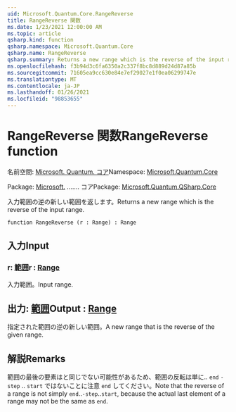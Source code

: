 ```yaml
---
uid: Microsoft.Quantum.Core.RangeReverse
title: RangeReverse 関数
ms.date: 1/23/2021 12:00:00 AM
ms.topic: article
qsharp.kind: function
qsharp.namespace: Microsoft.Quantum.Core
qsharp.name: RangeReverse
qsharp.summary: Returns a new range which is the reverse of the input range.
ms.openlocfilehash: f3b94d3c6fa6350a2c337f8bc8d889d24d87a85b
ms.sourcegitcommit: 71605ea9cc630e84e7ef29027e1f0ea06299747e
ms.translationtype: MT
ms.contentlocale: ja-JP
ms.lasthandoff: 01/26/2021
ms.locfileid: "98853655"
---
```

# <a name="rangereverse-function"></a><span data-ttu-id="452a4-102">RangeReverse 関数</span><span class="sxs-lookup"><span data-stu-id="452a4-102">RangeReverse function</span></span>

<span data-ttu-id="452a4-103">名前空間: [Microsoft. Quantum. コア](xref:Microsoft.Quantum.Core)</span><span class="sxs-lookup"><span data-stu-id="452a4-103">Namespace: [Microsoft.Quantum.Core](xref:Microsoft.Quantum.Core)</span></span>

<span data-ttu-id="452a4-104">Package: [Microsoft.](https://nuget.org/packages/Microsoft.Quantum.QSharp.Core) ....... コア</span><span class="sxs-lookup"><span data-stu-id="452a4-104">Package: [Microsoft.Quantum.QSharp.Core](https://nuget.org/packages/Microsoft.Quantum.QSharp.Core)</span></span>


<span data-ttu-id="452a4-105">入力範囲の逆の新しい範囲を返します。</span><span class="sxs-lookup"><span data-stu-id="452a4-105">Returns a new range which is the reverse of the input range.</span></span>

```qsharp
function RangeReverse (r : Range) : Range
```


## <a name="input"></a><span data-ttu-id="452a4-106">入力</span><span class="sxs-lookup"><span data-stu-id="452a4-106">Input</span></span>

### <a name="r--range"></a><span data-ttu-id="452a4-107">r: [範囲](xref:microsoft.quantum.lang-ref.range)</span><span class="sxs-lookup"><span data-stu-id="452a4-107">r : [Range](xref:microsoft.quantum.lang-ref.range)</span></span>

<span data-ttu-id="452a4-108">入力範囲。</span><span class="sxs-lookup"><span data-stu-id="452a4-108">Input range.</span></span>



## <a name="output--range"></a><span data-ttu-id="452a4-109">出力: [範囲](xref:microsoft.quantum.lang-ref.range)</span><span class="sxs-lookup"><span data-stu-id="452a4-109">Output : [Range](xref:microsoft.quantum.lang-ref.range)</span></span>

<span data-ttu-id="452a4-110">指定された範囲の逆の新しい範囲。</span><span class="sxs-lookup"><span data-stu-id="452a4-110">A new range that is the reverse of the given range.</span></span>

## <a name="remarks"></a><span data-ttu-id="452a4-111">解説</span><span class="sxs-lookup"><span data-stu-id="452a4-111">Remarks</span></span>

<span data-ttu-id="452a4-112">範囲の最後の要素はと同じでない可能性があるため、範囲の反転は単に.. `end` `-step` .. `start` ではないことに注意 `end` してください。</span><span class="sxs-lookup"><span data-stu-id="452a4-112">Note that the reverse of a range is not simply `end`..`-step`..`start`, because the actual last element of a range may not be the same as `end`.</span></span>